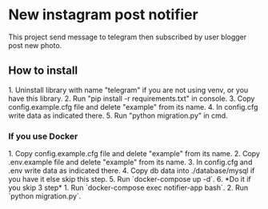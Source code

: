 <h1>New instagram post notifier</h1>
This project send message to telegram then subscribed by user blogger post new photo.

<h2>How to install</h2>
1. Uninstall library with name "telegram" if you are not using venv, or you have this library. 
2. Run "pip install -r requirements.txt" in console.
3. Copy config.example.cfg file and delete "example" from its name.
4. In config.cfg write data as indicated there.
5. Run "python migration.py" in cmd.


<h3>If you use Docker</h3>
1. Copy config.example.cfg file and delete "example" from its name.
2. Copy .env.example file and delete "example" from its name.
3. In config.cfg and .env write data as indicated there.
4. Copy db data into ./database/mysql if you have it else skip this step.
5. Run `docker-compose up -d`.
6. *Do it if you skip 3 step* 
   1. Run `docker-compose exec notifier-app bash`.
   2. Run `python migration.py`.